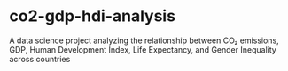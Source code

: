 # co2-gdp-hdi-analysis
A data science project analyzing the relationship between CO₂ emissions, GDP, Human Development Index, Life Expectancy, and Gender Inequality across countries
